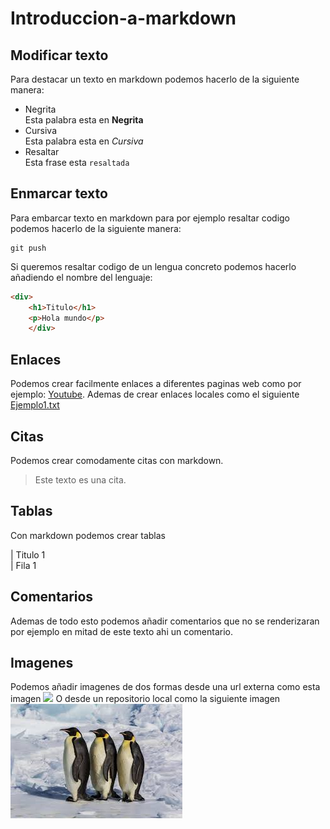# Introduccion-a-markdown
## Modificar texto  
Para destacar un texto en markdown podemos hacerlo de la siguiente manera:
* Negrita  
Esta palabra esta en __Negrita__
* Cursiva  
Esta palabra esta en _Cursiva_  
* Resaltar  
Esta frase esta `resaltada`
## Enmarcar texto  
Para embarcar texto en markdown para por ejemplo resaltar codigo podemos hacerlo de la siguiente manera:
```
git push
```  
Si queremos resaltar codigo de un lengua concreto podemos hacerlo añadiendo el nombre del lenguaje:
```html
<div>
    <h1>Titulo</h1>  
    <p>Hola mundo</p>  
    </div>
```
## Enlaces
Podemos crear facilmente enlaces a diferentes paginas web como por ejemplo:
[Youtube](https://www.youtube.com/). 
Ademas de crear enlaces locales como el siguiente [Ejemplo1.txt](Ejemplo1.txt) 

## Citas
Podemos crear comodamente citas con markdown.
> Este texto es una cita.

## Tablas
Con markdown podemos crear tablas  

| Titulo 1   
| Fila 1

## Comentarios
Ademas de todo esto podemos añadir comentarios que no se renderizaran  <!-- Este texto no se renderiza -->  por ejemplo en mitad de este texto ahi un comentario.
## Imagenes
Podemos añadir imagenes de dos formas desde una url externa como esta imagen ![](https://encrypted-tbn0.gstatic.com/images?q=tbn:ANd9GcTSrrauTuMPl8QJ6UWJdEqVvFFeZcKjbR-XVA&s)
O desde un repositorio local como la siguiente imagen
![](images/Imagen1.jpeg)
